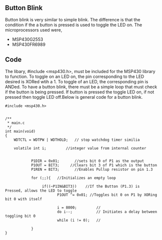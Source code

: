## Button Blink
Button blink is very similar to simple blink. The difference is that the condition if the a button is pressed is used to 
toggle the LED on. The microprocessors used were, 
* MSP430G2553
* MSP430FR6989

## Code
The libary, #include <msp430.h>, must be included for the MSP430 library to function. To toggle on an LED on, 
the pin corresponding to the LED desired is XORed wtih a 1. To toggle of an LED, the corresponding pin is ANDed. To 
have a button blink, there must be a simple loop that must check if the button is being pressed. If button is 
pressed the toggle LED on, if not pressed then toggle LED off.Below is general code for a button blink.

```
#include <msp430.h> 


/**
 * main.c
 */
int main(void)
{
	WDTCTL = WDTPW | WDTHOLD;	// stop watchdog timer similia 
	
	volatile int i;         //integer value from internal counter


	        P1DIR = 0x01;       //sets bit 0 of P1 as the output
	        P1OUT = BIT3;     //Clears bit 3 of P1 which is the button
	        P1REN = BIT3;       //Enables Pullup resistor on pin 1.3

	        for (;;){   //Initializes an empty loop

	             if((~P1IN&BIT3))    //If the Button (P1.3) is Pressed, allows the LED to toggle
	                    P1OUT ^= 0x01; //Toggles bit 0 on P1 by XORing bit 0 with itself

	                    i = 8000;         //
	                    do i--;           // Initiates a delay between toggling bit 0
	                    while (i != 0);   //

	        }
}
```
